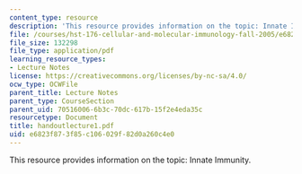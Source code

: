 ```yaml
---
content_type: resource
description: 'This resource provides information on the topic: Innate Immunity.'
file: /courses/hst-176-cellular-and-molecular-immunology-fall-2005/e6823f873f85c106029f82d0a260c4e0_handoutlecture1.pdf
file_size: 132298
file_type: application/pdf
learning_resource_types:
- Lecture Notes
license: https://creativecommons.org/licenses/by-nc-sa/4.0/
ocw_type: OCWFile
parent_title: Lecture Notes
parent_type: CourseSection
parent_uid: 70516006-6b3c-70dc-617b-15f2e4eda35c
resourcetype: Document
title: handoutlecture1.pdf
uid: e6823f87-3f85-c106-029f-82d0a260c4e0
---
```

This resource provides information on the topic: Innate Immunity.